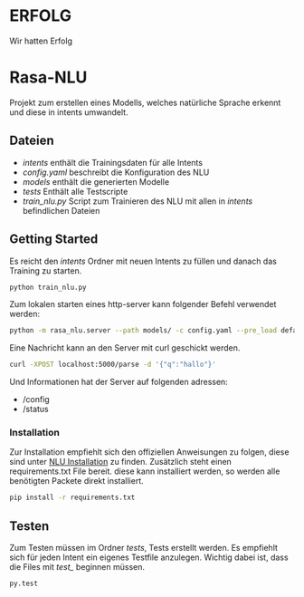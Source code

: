 # ERFOLG
Wir hatten Erfolg

# Rasa-NLU
Projekt zum erstellen eines Modells, welches natürliche Sprache erkennt und diese in intents umwandelt.

## Dateien
* *intents* enthält die Trainingsdaten für alle Intents
* *config.yaml* beschreibt die Konfiguration des NLU
* *models* enthält die generierten Modelle
* *tests* Enthält alle Testscripte
* *train_nlu.py* Script zum Trainieren des NLU mit allen in *intents* befindlichen Dateien


## Getting Started

Es reicht den *intents* Ordner mit neuen Intents zu füllen und danach das Training zu starten.
```bash
python train_nlu.py
```
Zum lokalen starten eines http-server kann folgender Befehl verwendet werden:
```bash
python -m rasa_nlu.server --path models/ -c config.yaml --pre_load default
```
Eine Nachricht kann an den Server mit curl geschickt werden.
```bash
curl -XPOST localhost:5000/parse -d '{"q":"hallo"}'
```
Und Informationen hat der Server auf folgenden adressen:
* /config
* /status

### Installation

Zur Installation empfiehlt sich den offiziellen Anweisungen zu folgen, diese sind unter [NLU Installation](http://www.rasa.com/docs/nlu/installation/) zu finden.
Zusätzlich steht einen requirements.txt File bereit. diese kann installiert werden, so werden alle benötigten Packete direkt installiert.
```bash
pip install -r requirements.txt
```

## Testen

Zum Testen müssen im Ordner *tests*, Tests erstellt werden. Es empfiehlt sich für jeden Intent ein eigenes Testfile anzulegen. Wichtig dabei ist, dass die Files mit *test_* beginnen müssen.
```bash
py.test
```

